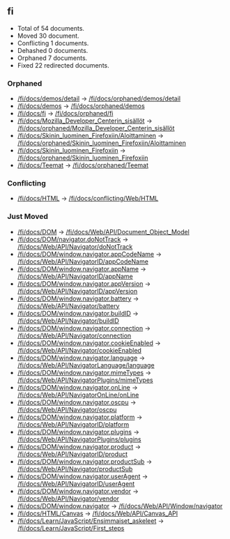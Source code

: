 ## fi

* Total of 54 documents.
* Moved 30 document.
* Conflicting 1 documents.
* Dehashed 0 documents.
* Orphaned 7 documents.
* Fixed 22 redirected documents.

### Orphaned
* [/fi/docs/demos/detail](https://developer.mozilla.org/fi/docs/demos/detail) → [/fi/docs/orphaned/demos/detail](https://unslugged.content.dev.mdn.mozit.cloud/fi/docs/orphaned/demos/detail)
* [/fi/docs/demos](https://developer.mozilla.org/fi/docs/demos) → [/fi/docs/orphaned/demos](https://unslugged.content.dev.mdn.mozit.cloud/fi/docs/orphaned/demos)
* [/fi/docs/fi](https://developer.mozilla.org/fi/docs/fi) → [/fi/docs/orphaned/fi](https://unslugged.content.dev.mdn.mozit.cloud/fi/docs/orphaned/fi)
* [/fi/docs/Mozilla_Developer_Centerin_sisällöt](https://developer.mozilla.org/fi/docs/Mozilla_Developer_Centerin_sisällöt) → [/fi/docs/orphaned/Mozilla_Developer_Centerin_sisällöt](https://unslugged.content.dev.mdn.mozit.cloud/fi/docs/orphaned/Mozilla_Developer_Centerin_sisällöt)
* [/fi/docs/Skinin_luominen_Firefoxiin/Aloittaminen](https://developer.mozilla.org/fi/docs/Skinin_luominen_Firefoxiin/Aloittaminen) → [/fi/docs/orphaned/Skinin_luominen_Firefoxiin/Aloittaminen](https://unslugged.content.dev.mdn.mozit.cloud/fi/docs/orphaned/Skinin_luominen_Firefoxiin/Aloittaminen)
* [/fi/docs/Skinin_luominen_Firefoxiin](https://developer.mozilla.org/fi/docs/Skinin_luominen_Firefoxiin) → [/fi/docs/orphaned/Skinin_luominen_Firefoxiin](https://unslugged.content.dev.mdn.mozit.cloud/fi/docs/orphaned/Skinin_luominen_Firefoxiin)
* [/fi/docs/Teemat](https://developer.mozilla.org/fi/docs/Teemat) → [/fi/docs/orphaned/Teemat](https://unslugged.content.dev.mdn.mozit.cloud/fi/docs/orphaned/Teemat)

### Conflicting
* [/fi/docs/HTML](https://developer.mozilla.org/fi/docs/HTML) → [/fi/docs/conflicting/Web/HTML](https://unslugged.content.dev.mdn.mozit.cloud/fi/docs/conflicting/Web/HTML)

### Just Moved
* [/fi/docs/DOM](https://developer.mozilla.org/fi/docs/DOM) → [/fi/docs/Web/API/Document_Object_Model](https://unslugged.content.dev.mdn.mozit.cloud/fi/docs/Web/API/Document_Object_Model)
* [/fi/docs/DOM/navigator.doNotTrack](https://developer.mozilla.org/fi/docs/DOM/navigator.doNotTrack) → [/fi/docs/Web/API/Navigator/doNotTrack](https://unslugged.content.dev.mdn.mozit.cloud/fi/docs/Web/API/Navigator/doNotTrack)
* [/fi/docs/DOM/window.navigator.appCodeName](https://developer.mozilla.org/fi/docs/DOM/window.navigator.appCodeName) → [/fi/docs/Web/API/NavigatorID/appCodeName](https://unslugged.content.dev.mdn.mozit.cloud/fi/docs/Web/API/NavigatorID/appCodeName)
* [/fi/docs/DOM/window.navigator.appName](https://developer.mozilla.org/fi/docs/DOM/window.navigator.appName) → [/fi/docs/Web/API/NavigatorID/appName](https://unslugged.content.dev.mdn.mozit.cloud/fi/docs/Web/API/NavigatorID/appName)
* [/fi/docs/DOM/window.navigator.appVersion](https://developer.mozilla.org/fi/docs/DOM/window.navigator.appVersion) → [/fi/docs/Web/API/NavigatorID/appVersion](https://unslugged.content.dev.mdn.mozit.cloud/fi/docs/Web/API/NavigatorID/appVersion)
* [/fi/docs/DOM/window.navigator.battery](https://developer.mozilla.org/fi/docs/DOM/window.navigator.battery) → [/fi/docs/Web/API/Navigator/battery](https://unslugged.content.dev.mdn.mozit.cloud/fi/docs/Web/API/Navigator/battery)
* [/fi/docs/DOM/window.navigator.buildID](https://developer.mozilla.org/fi/docs/DOM/window.navigator.buildID) → [/fi/docs/Web/API/Navigator/buildID](https://unslugged.content.dev.mdn.mozit.cloud/fi/docs/Web/API/Navigator/buildID)
* [/fi/docs/DOM/window.navigator.connection](https://developer.mozilla.org/fi/docs/DOM/window.navigator.connection) → [/fi/docs/Web/API/Navigator/connection](https://unslugged.content.dev.mdn.mozit.cloud/fi/docs/Web/API/Navigator/connection)
* [/fi/docs/DOM/window.navigator.cookieEnabled](https://developer.mozilla.org/fi/docs/DOM/window.navigator.cookieEnabled) → [/fi/docs/Web/API/Navigator/cookieEnabled](https://unslugged.content.dev.mdn.mozit.cloud/fi/docs/Web/API/Navigator/cookieEnabled)
* [/fi/docs/DOM/window.navigator.language](https://developer.mozilla.org/fi/docs/DOM/window.navigator.language) → [/fi/docs/Web/API/NavigatorLanguage/language](https://unslugged.content.dev.mdn.mozit.cloud/fi/docs/Web/API/NavigatorLanguage/language)
* [/fi/docs/DOM/window.navigator.mimeTypes](https://developer.mozilla.org/fi/docs/DOM/window.navigator.mimeTypes) → [/fi/docs/Web/API/NavigatorPlugins/mimeTypes](https://unslugged.content.dev.mdn.mozit.cloud/fi/docs/Web/API/NavigatorPlugins/mimeTypes)
* [/fi/docs/DOM/window.navigator.onLine](https://developer.mozilla.org/fi/docs/DOM/window.navigator.onLine) → [/fi/docs/Web/API/NavigatorOnLine/onLine](https://unslugged.content.dev.mdn.mozit.cloud/fi/docs/Web/API/NavigatorOnLine/onLine)
* [/fi/docs/DOM/window.navigator.oscpu](https://developer.mozilla.org/fi/docs/DOM/window.navigator.oscpu) → [/fi/docs/Web/API/Navigator/oscpu](https://unslugged.content.dev.mdn.mozit.cloud/fi/docs/Web/API/Navigator/oscpu)
* [/fi/docs/DOM/window.navigator.platform](https://developer.mozilla.org/fi/docs/DOM/window.navigator.platform) → [/fi/docs/Web/API/NavigatorID/platform](https://unslugged.content.dev.mdn.mozit.cloud/fi/docs/Web/API/NavigatorID/platform)
* [/fi/docs/DOM/window.navigator.plugins](https://developer.mozilla.org/fi/docs/DOM/window.navigator.plugins) → [/fi/docs/Web/API/NavigatorPlugins/plugins](https://unslugged.content.dev.mdn.mozit.cloud/fi/docs/Web/API/NavigatorPlugins/plugins)
* [/fi/docs/DOM/window.navigator.product](https://developer.mozilla.org/fi/docs/DOM/window.navigator.product) → [/fi/docs/Web/API/NavigatorID/product](https://unslugged.content.dev.mdn.mozit.cloud/fi/docs/Web/API/NavigatorID/product)
* [/fi/docs/DOM/window.navigator.productSub](https://developer.mozilla.org/fi/docs/DOM/window.navigator.productSub) → [/fi/docs/Web/API/Navigator/productSub](https://unslugged.content.dev.mdn.mozit.cloud/fi/docs/Web/API/Navigator/productSub)
* [/fi/docs/DOM/window.navigator.userAgent](https://developer.mozilla.org/fi/docs/DOM/window.navigator.userAgent) → [/fi/docs/Web/API/NavigatorID/userAgent](https://unslugged.content.dev.mdn.mozit.cloud/fi/docs/Web/API/NavigatorID/userAgent)
* [/fi/docs/DOM/window.navigator.vendor](https://developer.mozilla.org/fi/docs/DOM/window.navigator.vendor) → [/fi/docs/Web/API/Navigator/vendor](https://unslugged.content.dev.mdn.mozit.cloud/fi/docs/Web/API/Navigator/vendor)
* [/fi/docs/DOM/window.navigator](https://developer.mozilla.org/fi/docs/DOM/window.navigator) → [/fi/docs/Web/API/Window/navigator](https://unslugged.content.dev.mdn.mozit.cloud/fi/docs/Web/API/Window/navigator)
* [/fi/docs/HTML/Canvas](https://developer.mozilla.org/fi/docs/HTML/Canvas) → [/fi/docs/Web/API/Canvas_API](https://unslugged.content.dev.mdn.mozit.cloud/fi/docs/Web/API/Canvas_API)
* [/fi/docs/Learn/JavaScript/Ensimmaiset_askeleet](https://developer.mozilla.org/fi/docs/Learn/JavaScript/Ensimmaiset_askeleet) → [/fi/docs/Learn/JavaScript/First_steps](https://unslugged.content.dev.mdn.mozit.cloud/fi/docs/Learn/JavaScript/First_steps)

